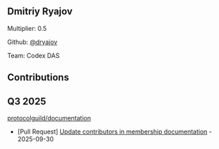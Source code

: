 
## Dmitriy Ryajov
Multiplier: 0.5

Github: [@dryajov](https://github.com/dryajov)

Team: Codex DAS

## Contributions

## Q3 2025

[protocolguild/documentation](https://github.com/protocolguild/documentation)
* [Pull Request] [Update contributors in membership documentation](https://github.com/protocolguild/documentation/pull/414) - 2025-09-30
